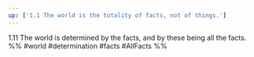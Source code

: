 ```yaml
---
up: ['1.1 The world is the totality of facts, not of things.']
---
```

1.11 The world is determined by the facts, and by these being all the facts.
%%
#world #determination #facts #AllFacts %%